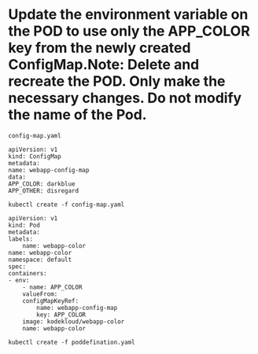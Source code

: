# Update the environment variable on the POD to use only the APP_COLOR key from the newly created ConfigMap.Note: Delete and recreate the POD. Only make the necessary changes. Do not modify the name of the Pod.

    config-map.yaml

    apiVersion: v1
    kind: ConfigMap
    metadata:
    name: webapp-config-map
    data:
    APP_COLOR: darkblue
    APP_OTHER: disregard

    kubectl create -f config-map.yaml

    apiVersion: v1
    kind: Pod
    metadata:
    labels:
        name: webapp-color
    name: webapp-color
    namespace: default
    spec:
    containers:
    - env:
        - name: APP_COLOR
        valueFrom:
        configMapKeyRef:
            name: webapp-config-map
            key: APP_COLOR
        image: kodekloud/webapp-color
        name: webapp-color

    kubectl create -f poddefination.yaml